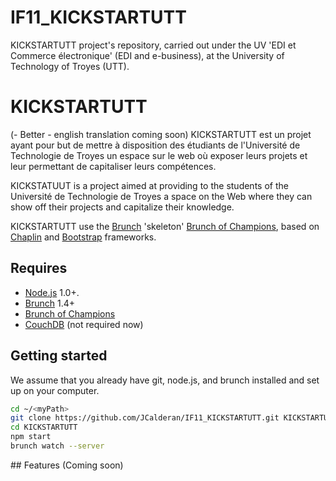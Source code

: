 IF11_KICKSTARTUTT
=================

KICKSTARTUTT project's repository, carried out under the UV 'EDI et Commerce électronique' (EDI and e-business), at the University of Technology of Troyes (UTT).

# KICKSTARTUTT
(- Better - english translation coming soon)
KICKSTARTUTT est un projet ayant pour but de mettre à disposition des étudiants de l'Université de Technologie de Troyes un espace sur le web où exposer leurs projets et leur permettant de capitaliser leurs compétences.

KICKSTATUUT is a project aimed at providing to the students of the Université de Technologie de Troyes a space on the Web where they can show off their projects and capitalize their knowledge.

KICKSTARTUTT use the [Brunch](http://brunch.io) 'skeleton' [Brunch of Champions](https://github.com/simple10/brunch-of-champions), based on [Chaplin](https://github.com/chaplinjs/chaplin) and [Bootstrap](http://twitter.github.com/bootstrap) frameworks.

## Requires
- [Node.js](http://nodejs.org) 1.0+.
- [Brunch](http://brunch.io) 1.4+
- [Brunch of Champions](https://github.com/simple10/brunch-of-champions)
- [CouchDB](http://couchdb.apache.org) (not required now)

## Getting started

We assume that you already have git, node.js, and brunch installed and set up on your computer.
```bash
cd ~/<myPath>
git clone https://github.com/JCalderan/IF11_KICKSTARTUTT.git KICKSTARTUTT
cd KICKSTARTUTT
npm start
brunch watch --server
```

## Features
(Coming soon)
